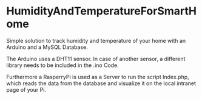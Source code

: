 # HumidityAndTemperatureForSmartHome

Simple solution to track humidity and temperature of your home with an Arduino and a MySQL Database. 

The Arduino uses a DHT11 sensor. In case of another sensor, a different library needs to be included in the .ino Code. 

Furthermore a RasperryPi is used as a Server to run the script Index.php, which reads the data from the database and 
visualize it on the local intranet page of your Pi. 

